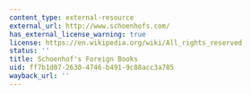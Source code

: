 ```yaml
---
content_type: external-resource
external_url: http://www.schoenhofs.com/
has_external_license_warning: true
license: https://en.wikipedia.org/wiki/All_rights_reserved
status: ''
title: Schoenhof's Foreign Books
uid: ff7b1d07-2630-4746-b491-9c88acc3a785
wayback_url: ''
---
```


